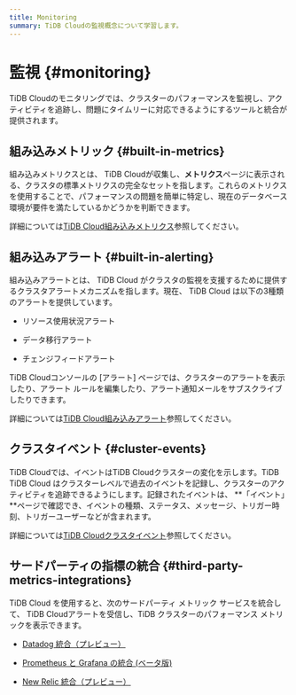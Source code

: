 ```yaml
---
title: Monitoring
summary: TiDB Cloudの監視概念について学習します。
---
```


# 監視 {#monitoring}

TiDB Cloudのモニタリングでは、クラスターのパフォーマンスを監視し、アクティビティを追跡し、問題にタイムリーに対応できるようにするツールと統合が提供されます。

## 組み込みメトリック {#built-in-metrics}

組み込みメトリクスとは、 TiDB Cloudが収集し、**メトリクス**ページに表示される、クラスタの標準メトリクスの完全なセットを指します。これらのメトリクスを使用することで、パフォーマンスの問題を簡単に特定し、現在のデータベース環境が要件を満たしているかどうかを判断できます。

詳細については[TiDB Cloud組み込みメトリクス](/tidb-cloud/built-in-monitoring.md)参照してください。

## 組み込みアラート {#built-in-alerting}

組み込みアラートとは、 TiDB Cloud がクラスタの監視を支援するために提供するクラスタアラートメカニズムを指します。現在、 TiDB Cloud は以下の3種類のアラートを提供しています。

-   リソース使用状況アラート

-   データ移行アラート

-   チェンジフィードアラート

TiDB Cloudコンソールの [アラート] ページでは、クラスターのアラートを表示したり、アラート ルールを編集したり、アラート通知メールをサブスクライブしたりできます。

詳細については[TiDB Cloud組み込みアラート](/tidb-cloud/monitor-built-in-alerting.md)参照してください。

## クラスタイベント {#cluster-events}

TiDB Cloudでは、イベントはTiDB Cloudクラスターの変化を示します。TiDB TiDB Cloud はクラスターレベルで過去のイベントを記録し、クラスターのアクティビティを追跡できるようにします。記録されたイベントは、 **「イベント」**ページで確認でき、イベントの種類、ステータス、メッセージ、トリガー時刻、トリガーユーザーなどが含まれます。

詳細については[TiDB Cloudクラスタイベント](/tidb-cloud/tidb-cloud-events.md)参照してください。

## サードパーティの指標の統合 {#third-party-metrics-integrations}

TiDB Cloud を使用すると、次のサードパーティ メトリック サービスを統合して、 TiDB Cloudアラートを受信し、TiDB クラスターのパフォーマンス メトリックを表示できます。

-   [Datadog 統合（プレビュー）](/tidb-cloud/monitor-datadog-integration.md)

-   [Prometheus と Grafana の統合 (ベータ版)](/tidb-cloud/monitor-prometheus-and-grafana-integration.md)

-   [New Relic 統合（プレビュー）](/tidb-cloud/monitor-new-relic-integration.md)
